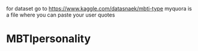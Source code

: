 for dataset go to https://www.kaggle.com/datasnaek/mbti-type
myquora is a file where you can paste your user quotes
# MBTIpersonality
